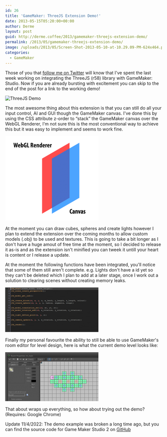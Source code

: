 ```yaml
---
id: 26
title: 'GameMaker: ThreeJS Extension Demo!'
date: 2013-05-15T05:20:00+00:00
author: Derme
layout: post
guid: http://derme.coffee/2013/gamemaker-threejs-extension-demo/
permalink: /2013/05/gamemaker-threejs-extension-demo/
image: /uploads/2013/05/Screen-Shot-2013-05-10-at-10.29.09-PM-624x464.png
categories:
  - GameMaker
---
```

Those of you that [follow me on Twitter](https://twitter.com/Derme302) will know that I've spent the last week working on integrating the ThreeJS (r58) library with GameMaker: Studio. Now if you are already bursting with excitement you can skip to the end of the post for a link to the working demo!

![ThreeJS Demo](/uploads/2013/05/Screen-Shot-2013-05-10-at-10.29.09-PM-624x464#center)

The most awesome thing about this extension is that you can still do all your input control, AI and GUI though the GameMaker canvas. I've done this by using the CSS attribute z-order to &#8220;stack&#8221; the GameMaker canvas over the WebGL Renderer, I'm not sure this is the most conventional way to achieve this but it was easy to implement and seems to work fine.

![Canvas Stack](/uploads/2013/05/blog_example-300x271.png#center)

At the moment you can draw cubes, spheres and create lights however I plan to extend the extension over the coming months to allow custom models (.obj) to be used and textures. This is going to take a bit longer as I don't have a huge amout of free time at the moment, so I decided to release it as-is and as the extension isn't minified you can tweek it untill your heart is content or I release a update.

At the moment the following functions have been integrated, you'll notice that some of them still aren't complete. e.g. Lights don't have a id yet so they can't be deleted which I plan to add at a later stage, once I work out a solution to clearing scenes without creating memory leaks.

![Code Example](/uploads/2013/05/Screen-Shot-2013-05-10-at-10.59.39-PM-300x143.png)

Finally my personal favourite the ability to still be able to use GameMaker's room editor for level design, here is what the current demo level looks like:

![Demo Level](/uploads/2013/05/Screen-Shot-2013-05-10-at-11.02.07-PM-300x157.png)

That about wraps up everything, so how about trying out the demo? (Requires: Google Chrome)

Update 11/4/2022: The demo example was broken a long time ago, but you can find the source code for Game Maker Studio 2 on [GitHub](https://github.com/derme302/gms-j3d/tree/dev/gms2)
